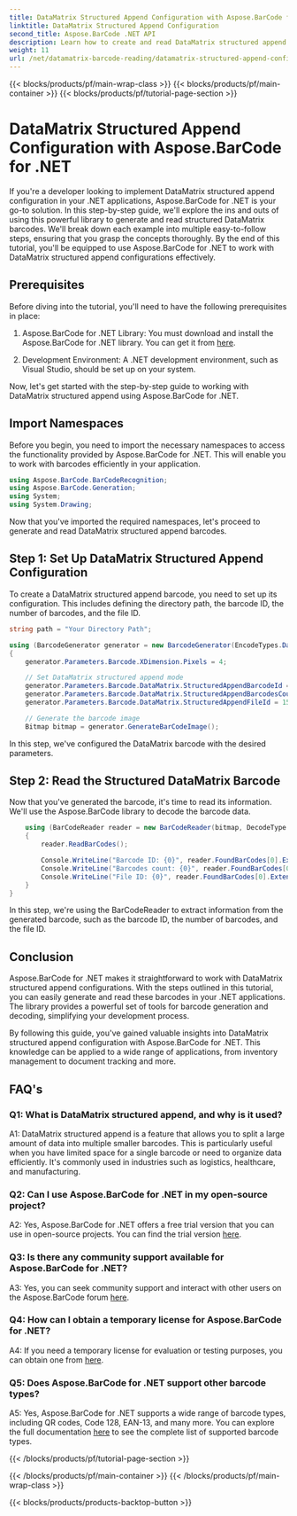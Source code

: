```yaml
---
title: DataMatrix Structured Append Configuration with Aspose.BarCode for .NET
linktitle: DataMatrix Structured Append Configuration
second_title: Aspose.BarCode .NET API
description: Learn how to create and read DataMatrix structured append configuration in .NET using Aspose.BarCode for high-efficiency data organization.
weight: 11
url: /net/datamatrix-barcode-reading/datamatrix-structured-append-configuration/
---
```


{{< blocks/products/pf/main-wrap-class >}}
{{< blocks/products/pf/main-container >}}
{{< blocks/products/pf/tutorial-page-section >}}

# DataMatrix Structured Append Configuration with Aspose.BarCode for .NET

If you're a developer looking to implement DataMatrix structured append configuration in your .NET applications, Aspose.BarCode for .NET is your go-to solution. In this step-by-step guide, we'll explore the ins and outs of using this powerful library to generate and read structured DataMatrix barcodes. We'll break down each example into multiple easy-to-follow steps, ensuring that you grasp the concepts thoroughly. By the end of this tutorial, you'll be equipped to use Aspose.BarCode for .NET to work with DataMatrix structured append configurations effectively.

## Prerequisites

Before diving into the tutorial, you'll need to have the following prerequisites in place:

1. Aspose.BarCode for .NET Library: You must download and install the Aspose.BarCode for .NET library. You can get it from [here](https://releases.aspose.com/barcode/net/).

2. Development Environment: A .NET development environment, such as Visual Studio, should be set up on your system.

Now, let's get started with the step-by-step guide to working with DataMatrix structured append using Aspose.BarCode for .NET.

## Import Namespaces

Before you begin, you need to import the necessary namespaces to access the functionality provided by Aspose.BarCode for .NET. This will enable you to work with barcodes efficiently in your application.

```csharp
using Aspose.BarCode.BarCodeRecognition;
using Aspose.BarCode.Generation;
using System;
using System.Drawing;
```

Now that you've imported the required namespaces, let's proceed to generate and read DataMatrix structured append barcodes.


## Step 1: Set Up DataMatrix Structured Append Configuration

To create a DataMatrix structured append barcode, you need to set up its configuration. This includes defining the directory path, the barcode ID, the number of barcodes, and the file ID.

```csharp
string path = "Your Directory Path";

using (BarcodeGenerator generator = new BarcodeGenerator(EncodeTypes.DataMatrix, "Aspose"))
{
    generator.Parameters.Barcode.XDimension.Pixels = 4;

    // Set DataMatrix structured append mode
    generator.Parameters.Barcode.DataMatrix.StructuredAppendBarcodeId = 3;
    generator.Parameters.Barcode.DataMatrix.StructuredAppendBarcodesCount = 5;
    generator.Parameters.Barcode.DataMatrix.StructuredAppendFileId = 150;

    // Generate the barcode image
    Bitmap bitmap = generator.GenerateBarCodeImage();
```

In this step, we've configured the DataMatrix barcode with the desired parameters.

## Step 2: Read the Structured DataMatrix Barcode

Now that you've generated the barcode, it's time to read its information. We'll use the Aspose.BarCode library to decode the barcode data.

```csharp
    using (BarCodeReader reader = new BarCodeReader(bitmap, DecodeType.DataMatrix))
    {
        reader.ReadBarCodes();

        Console.WriteLine("Barcode ID: {0}", reader.FoundBarCodes[0].Extended.DataMatrix.StructuredAppendBarcodeId);
        Console.WriteLine("Barcodes count: {0}", reader.FoundBarCodes[0].Extended.DataMatrix.StructuredAppendBarcodesCount);
        Console.WriteLine("File ID: {0}", reader.FoundBarCodes[0].Extended.DataMatrix.StructuredAppendFileId);
    }
}
```

In this step, we're using the BarCodeReader to extract information from the generated barcode, such as the barcode ID, the number of barcodes, and the file ID.

## Conclusion

Aspose.BarCode for .NET makes it straightforward to work with DataMatrix structured append configurations. With the steps outlined in this tutorial, you can easily generate and read these barcodes in your .NET applications. The library provides a powerful set of tools for barcode generation and decoding, simplifying your development process.

By following this guide, you've gained valuable insights into DataMatrix structured append configuration with Aspose.BarCode for .NET. This knowledge can be applied to a wide range of applications, from inventory management to document tracking and more.

## FAQ's

### Q1: What is DataMatrix structured append, and why is it used?

A1: DataMatrix structured append is a feature that allows you to split a large amount of data into multiple smaller barcodes. This is particularly useful when you have limited space for a single barcode or need to organize data efficiently. It's commonly used in industries such as logistics, healthcare, and manufacturing.

### Q2: Can I use Aspose.BarCode for .NET in my open-source project?

A2: Yes, Aspose.BarCode for .NET offers a free trial version that you can use in open-source projects. You can find the trial version [here](https://releases.aspose.com/).

### Q3: Is there any community support available for Aspose.BarCode for .NET?

A3: Yes, you can seek community support and interact with other users on the Aspose.BarCode forum [here](https://forum.aspose.com/c/barcode/13).

### Q4: How can I obtain a temporary license for Aspose.BarCode for .NET?

A4: If you need a temporary license for evaluation or testing purposes, you can obtain one from [here](https://purchase.aspose.com/temporary-license/).

### Q5: Does Aspose.BarCode for .NET support other barcode types?

A5: Yes, Aspose.BarCode for .NET supports a wide range of barcode types, including QR codes, Code 128, EAN-13, and many more. You can explore the full documentation [here](https://reference.aspose.com/barcode/net/) to see the complete list of supported barcode types.

{{< /blocks/products/pf/tutorial-page-section >}}

{{< /blocks/products/pf/main-container >}}
{{< /blocks/products/pf/main-wrap-class >}}

{{< blocks/products/products-backtop-button >}}
